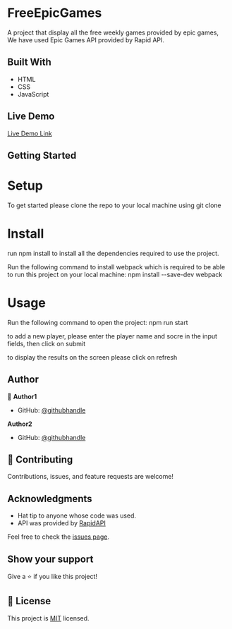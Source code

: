 # FreeEpicGames
A project that display all the free weekly games provided by epic games, We have used Epic Games API provided by Rapid API.


## Built With

- HTML
- CSS
- JavaScript

## Live Demo
[Live Demo Link]()

## Getting Started

# Setup
To get started please clone the repo to your local machine using git clone

# Install
run npm install to install all the dependencies required to use the project.

Run the following command to install webpack which is required to be able to run this project on your local machine: npm install --save-dev webpack

# Usage
Run the following command to open the project: npm run start

to add a new player, please enter the player name and socre in the input fields, then click on submit

to display the results on the screen please click on refresh



## Author

👤 **Author1**

- GitHub: [@githubhandle](https://github.com/shakerAbuDrais)

**Author2**

- GitHub: [@githubhandle](https://github.com/julzedz)

## 🤝 Contributing

Contributions, issues, and feature requests are welcome!

## Acknowledgments

- Hat tip to anyone whose code was used.
- API was provided by [RapidAPI](https://rapidapi.com/thekevinconnor-lPsiMJNfyt0/api/free-epic-games/) 

Feel free to check the [issues page](../../issues/).

## Show your support

Give a ⭐️ if you like this project!

## 📝 License

This project is [MIT](./LICENSE) licensed.



